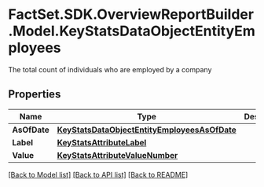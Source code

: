 # FactSet.SDK.OverviewReportBuilder.Model.KeyStatsDataObjectEntityEmployees
The total count of individuals who are employed by a company

## Properties

Name | Type | Description | Notes
------------ | ------------- | ------------- | -------------
**AsOfDate** | [**KeyStatsDataObjectEntityEmployeesAsOfDate**](KeyStatsDataObjectEntityEmployeesAsOfDate.md) |  | [optional] 
**Label** | [**KeyStatsAttributeLabel**](KeyStatsAttributeLabel.md) |  | 
**Value** | [**KeyStatsAttributeValueNumber**](KeyStatsAttributeValueNumber.md) |  | 

[[Back to Model list]](../README.md#documentation-for-models) [[Back to API list]](../README.md#documentation-for-api-endpoints) [[Back to README]](../README.md)

